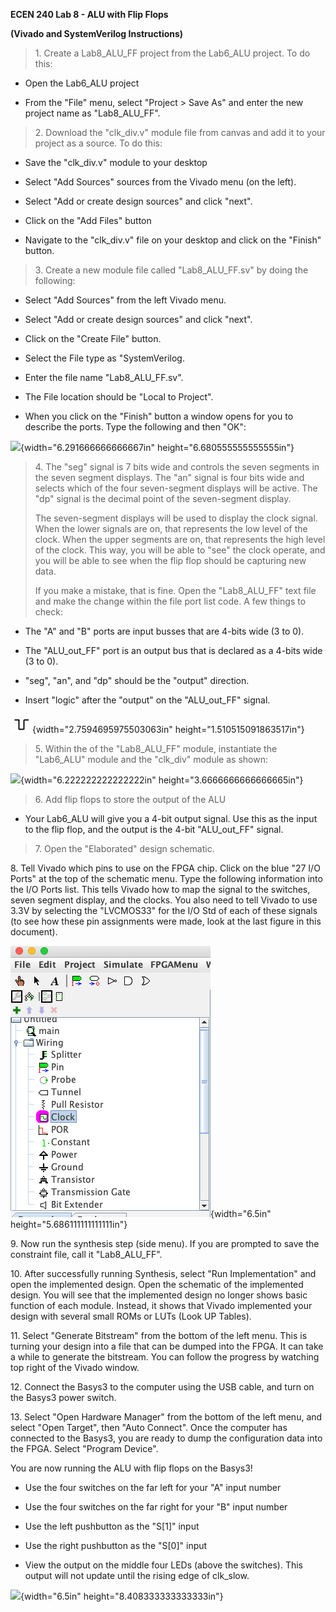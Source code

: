 **ECEN 240 Lab 8 - ALU with Flip Flops**

**(Vivado and SystemVerilog Instructions)**

> 1\. Create a Lab8\_ALU\_FF project from the Lab6\_ALU project. To do
> this:

-   Open the Lab6\_ALU project

-   From the "File" menu, select "Project \> Save As" and enter the new
    project name as "Lab8\_ALU\_FF".

> 2\. Download the "clk\_div.v" module file from canvas and add it to
> your project as a source. To do this:

-   Save the "clk\_div.v" module to your desktop

-   Select "Add Sources" sources from the Vivado menu (on the left).

-   Select "Add or create design sources" and click "next".

-   Click on the "Add Files" button

-   Navigate to the "clk\_div.v" file on your desktop and click on the
    "Finish" button.

> 3\. Create a new module file called "Lab8\_ALU\_FF.sv" by doing the
> following:

-   Select "Add Sources" from the left Vivado menu.

-   Select "Add or create design sources" and click "next".

-   Click on the "Create File" button.

-   Select the File type as "SystemVerilog.

-   Enter the file name "Lab8\_ALU\_FF.sv".

-   The File location should be "Local to Project".

-   When you click on the "Finish" button a window opens for you to
    describe the ports. Type the following and then "OK":

![](media/image1.png){width="6.291666666666667in"
height="6.680555555555555in"}

> 4\. The "seg" signal is 7 bits wide and controls the seven segments in
> the seven segment displays. The "an" signal is four bits wide and
> selects which of the four seven-segment displays will be active. The
> "dp" signal is the decimal point of the seven-segment display.
>
> The seven-segment displays will be used to display the clock signal.
> When the lower signals are on, that represents the low level of the
> clock. When the upper segments are on, that represents the high level
> of the clock. This way, you will be able to "see" the clock operate,
> and you will be able to see when the flip flop should be capturing new
> data.
>
> If you make a mistake, that is fine. Open the "Lab8\_ALU\_FF" text
> file and make the change within the file port list code. A few things
> to check:

-   The "A" and "B" ports are input busses that are 4-bits wide (3 to
    0).

-   The "ALU\_out\_FF" port is an output bus that is declared as a
    4-bits wide (3 to 0).

-   "seg", "an", and "dp" should be the "output" direction.

-   Insert "logic" after the "output" on the "ALU\_out\_FF" signal.

![](media/image2.png){width="2.7594695975503063in"
height="1.510515091863517in"}

> 5\. Within the of the "Lab8\_ALU\_FF" module, instantiate the
> "Lab6\_ALU" module and the "clk\_div" module as shown:

![](media/image3.png){width="6.222222222222222in"
height="3.6666666666666665in"}

> 6\. Add flip flops to store the output of the ALU

-   Your Lab6\_ALU will give you a 4-bit output signal. Use this as the
    input to the flip flop, and the output is the 4-bit "ALU\_out\_FF"
    signal.

> 7\. Open the "Elaborated" design schematic.

8\. Tell Vivado which pins to use on the FPGA chip. Click on the blue
"27 I/O Ports" at the top of the schematic menu. Type the following
information into the I/O Ports list. This tells Vivado how to map the
signal to the switches, seven segment display, and the clocks. You also
need to tell Vivado to use 3.3V by selecting the "LVCMOS33" for the I/O
Std of each of these signals (to see how these pin assignments were
made, look at the last figure in this document).

![](media/image4.png){width="6.5in" height="5.686111111111111in"}

9\. Now run the synthesis step (side menu). If you are prompted to save
the constraint file, call it "Lab8\_ALU\_FF".

10\. After successfully running Synthesis, select "Run Implementation"
and open the implemented design. Open the schematic of the implemented
design. You will see that the implemented design no longer shows basic
function of each module. Instead, it shows that Vivado implemented your
design with several small ROMs or LUTs (Look UP Tables).

11\. Select "Generate Bitstream" from the bottom of the left menu. This
is turning your design into a file that can be dumped into the FPGA. It
can take a while to generate the bitstream. You can follow the progress
by watching top right of the Vivado window.

12\. Connect the Basys3 to the computer using the USB cable, and turn on
the Basys3 power switch.

13\. Select "Open Hardware Manager" from the bottom of the left menu,
and select "Open Target", then "Auto Connect". Once the computer has
connected to the Basys3, you are ready to dump the configuration data
into the FPGA. Select "Program Device".

You are now running the ALU with flip flops on the Basys3!

-   Use the four switches on the far left for your "A" input number

-   Use the four switches on the far right for your "B" input number

-   Use the left pushbutton as the "S\[1\]" input

-   Use the right pushbutton as the "S\[0\]" input

-   View the output on the middle four LEDs (above the switches). This
    output will not update until the rising edge of clk\_slow.

![](media/image5.emf){width="6.5in" height="8.408333333333333in"}
